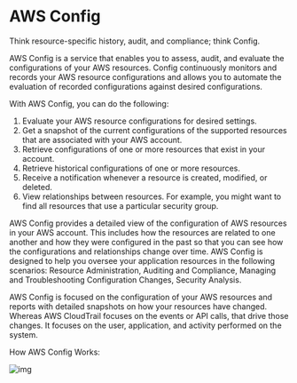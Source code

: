 # AWS Config

Think resource-specific history, audit, and compliance; think Config.

AWS Config is a service that enables you to assess, audit, and evaluate the configurations of your AWS resources. Config continuously monitors and records your AWS resource configurations and allows you to automate the evaluation of recorded configurations against desired configurations.

With AWS Config, you can do the following:

1. Evaluate your AWS resource configurations for desired settings.
2. Get a snapshot of the current configurations of the supported resources that are associated with your AWS account.
3. Retrieve configurations of one or more resources that exist in your account.
4. Retrieve historical configurations of one or more resources.
5. Receive a notification whenever a resource is created, modified, or deleted.
6. View relationships between resources. For example, you might want to find all resources that use a particular security group.

AWS Config provides a detailed view of the configuration of AWS resources in your AWS account. This includes how the resources are related to one another and how they were configured in the past so that you can see how the configurations and relationships change over time. AWS Config is designed to help you oversee your application resources in the following scenarios: Resource Administration, Auditing and Compliance, Managing and Troubleshooting Configuration Changes, Security Analysis.

AWS Config is focused on the configuration of your AWS resources and reports with detailed snapshots on how your resources have changed. Whereas AWS CloudTrail focuses on the events or API calls, that drive those changes. It focuses on the user, application, and activity performed on the system.

How AWS Config Works:

![img](https://d1.awsstatic.com/Products/product-name/diagrams/product-page-diagram-Config_how-it-works.bd28728a9066c55d7ee69c0a655109001462e25b.png)
